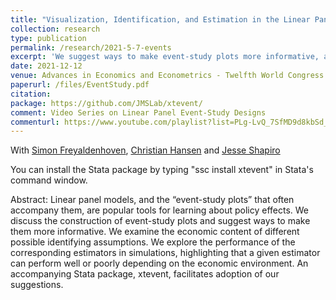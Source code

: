 ```yaml
---
title: "Visualization, Identification, and Estimation in the Linear Panel Event Study Design"
collection: research
type: publication
permalink: /research/2021-5-7-events
excerpt: 'We suggest ways to make event-study plots more informative, and we discuss and evaluate different approaches to identification. See our accompanying Stata package, xtevent.'
date: 2021-12-12
venue: Advances in Economics and Econometrics - Twelfth World Congress (Forthcoming)
paperurl: /files/EventStudy.pdf
citation: 
package: https://github.com/JMSLab/xtevent/
comment: Video Series on Linear Panel Event-Study Designs
commenturl: https://www.youtube.com/playlist?list=PLg-LvQ_7SfMD9d8kbSd_Ig_HB-5h6HCTx
---
```

With [Simon Freyaldenhoven](https://simonfreyaldenhoven.github.io/), [Christian Hansen](https://voices.uchicago.edu/christianhansen/) and [Jesse Shapiro](https://www.brown.edu/Research/Shapiro/)

You can install the Stata package by typing "ssc install xtevent" in Stata's command window.

Abstract: Linear panel models, and the “event-study plots” that often accompany them, are popular
tools for learning about policy effects. We discuss the construction of event-study plots and
suggest ways to make them more informative. We examine the economic content of different
possible identifying assumptions. We explore the performance of the corresponding estimators
in simulations, highlighting that a given estimator can perform well or poorly depending on the
economic environment. An accompanying Stata package, xtevent, facilitates adoption of our
suggestions.

